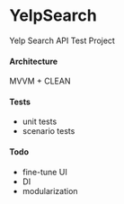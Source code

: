 # YelpSearch
Yelp Search API Test Project

#### Architecture 
MVVM + CLEAN 

#### Tests
- unit tests 
- scenario tests 

#### Todo 
- fine-tune UI
- DI 
- modularization


